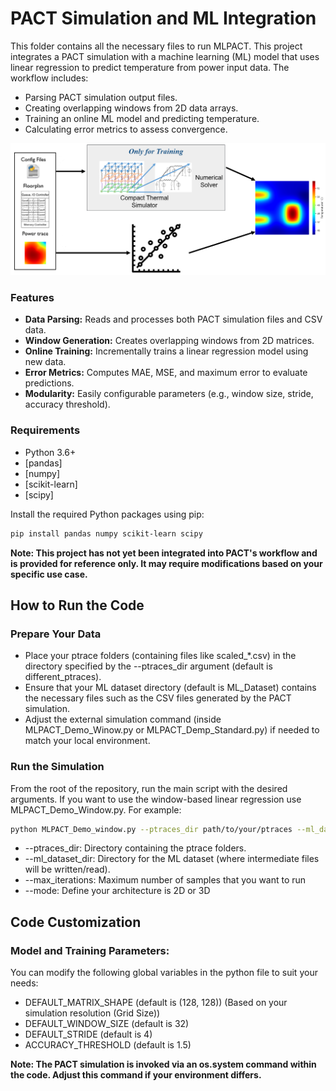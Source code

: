 # PACT Simulation and ML Integration

This folder contains all the necessary files to run MLPACT.
This project integrates a PACT simulation with a machine learning (ML) model that uses linear regression to predict temperature from power input data. The workflow includes:
- Parsing PACT simulation output files.
- Creating overlapping windows from 2D data arrays.
- Training an online ML model and predicting temperature.
- Calculating error metrics to assess convergence.

<p align="center">
<img src= "/image/MLPACT.png" />
</p>

### Features
- **Data Parsing:** Reads and processes both PACT simulation files and CSV data.
- **Window Generation:** Creates overlapping windows from 2D matrices.
- **Online Training:** Incrementally trains a linear regression model using new data.
- **Error Metrics:** Computes MAE, MSE, and maximum error to evaluate predictions.
- **Modularity:** Easily configurable parameters (e.g., window size, stride, accuracy threshold).
### Requirements
- Python 3.6+
- [pandas]
- [numpy]
- [scikit-learn]
- [scipy]

Install the required Python packages using pip:
```bash
pip install pandas numpy scikit-learn scipy
```
**Note: This project has not yet been integrated into PACT's workflow and is provided for reference only. It may require modifications based on your specific use case.**
## How to Run the Code

### Prepare Your Data
* Place your ptrace folders (containing files like scaled_*.csv) in the directory specified by the --ptraces_dir argument (default is different_ptraces).
* Ensure that your ML dataset directory (default is ML_Dataset) contains the necessary files such as the CSV files generated by the PACT simulation.
* Adjust the external simulation command (inside MLPACT_Demo_Winow.py or MLPACT_Demp_Standard.py) if needed to match your local environment.

### Run the Simulation
From the root of the repository, run the main script with the desired arguments. If you want to use the window-based linear regression use MLPACT_Demo_Window.py. For example:
```bash
python MLPACT_Demo_window.py --ptraces_dir path/to/your/ptraces --ml_dataset_dir path/to/your/ML_Dataset --max_iterations 50
```
* --ptraces_dir: Directory containing the ptrace folders.
* --ml_dataset_dir: Directory for the ML dataset (where intermediate files will be written/read).
* --max_iterations: Maximum number of samples that you want to run
* --mode: Define your architecture is 2D or 3D

## Code Customization
### Model and Training Parameters:
You can modify the following global variables in the python file to suit your needs:
* DEFAULT_MATRIX_SHAPE (default is (128, 128)) (Based on your simulation resolution (Grid Size))
* DEFAULT_WINDOW_SIZE (default is 32)
* DEFAULT_STRIDE (default is 4)
* ACCURACY_THRESHOLD (default is 1.5)

**Note: The PACT simulation is invoked via an os.system command within the code. Adjust this command if your environment differs.**

